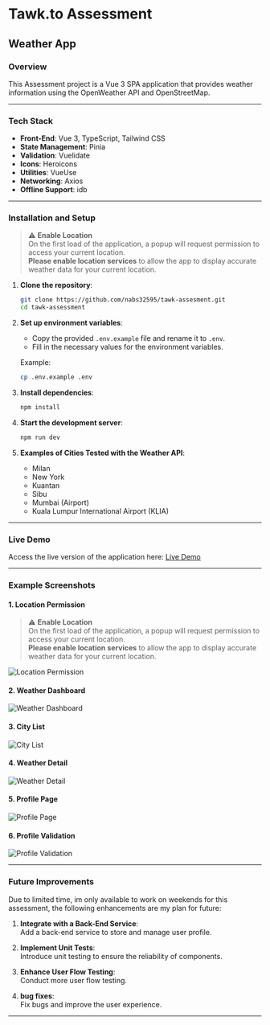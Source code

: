# **Tawk.to Assessment**

## **Weather App**

### **Overview**

This Assessment project is a Vue 3 SPA application that provides weather information using the OpenWeather API and OpenStreetMap.

---

### **Tech Stack**

- **Front-End**: Vue 3, TypeScript, Tailwind CSS
- **State Management**: Pinia
- **Validation**: Vuelidate
- **Icons**: Heroicons
- **Utilities**: VueUse
- **Networking**: Axios
- **Offline Support**: idb

---

### **Installation and Setup**

> ⚠️ **Enable Location**  
> On the first load of the application, a popup will request permission to access your current location.  
> **Please enable location services** to allow the app to display accurate weather data for your current location.

1. **Clone the repository**:
    ```sh
    git clone https://github.com/nabs32595/tawk-assesment.git
    cd tawk-assessment
    ```

2. **Set up environment variables**:
    - Copy the provided `.env.example` file and rename it to `.env`.
    - Fill in the necessary values for the environment variables.

   Example:
    ```sh
    cp .env.example .env
    ```

3. **Install dependencies**:
    ```sh
    npm install
    ```

4. **Start the development server**:
    ```sh
    npm run dev
    ```

5. **Examples of Cities Tested with the Weather API**:
   - Milan
   - New York
   - Kuantan
   - Sibu
   - Mumbai (Airport)
   - Kuala Lumpur International Airport (KLIA)

---

### **Live Demo**

Access the live version of the application here: [Live Demo](https://nabilweather.netlify.app/)

---
### **Example Screenshots**

#### **1. Location Permission**

> ⚠️ **Enable Location**  
> On the first load of the application, a popup will request permission to access your current location.  
> **Please enable location services** to allow the app to display accurate weather data for your current location.
> 
![Location Permission](screenshots/location.png)

#### **2. Weather Dashboard**
![Weather Dashboard](screenshots/dashboard.png)

#### **3. City List**
![City List](screenshots/city-list.png)

#### **4. Weather Detail**
![Weather Detail](screenshots/weather-detail.png)

#### **5. Profile Page**
![Profile Page](screenshots/profile.png)

#### **6. Profile Validation**
![Profile Validation](screenshots/profile-validation.png)

---
### **Future Improvements**

Due to limited time, im only available to work on weekends for this assessment, the following enhancements are my plan for future:

1. **Integrate with a Back-End Service**:  
   Add a back-end service to store and manage user profile.

2. **Implement Unit Tests**:  
   Introduce unit testing to ensure the reliability of components.

3. **Enhance User Flow Testing**:  
   Conduct more user flow testing.

4. **bug fixes**:  
   Fix bugs and improve the user experience.

--- 